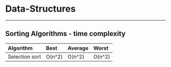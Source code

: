 # Data-Structures
---
## Sorting Algorithms - time complexity

| Algorithm| Best|Average|Worst|
|:---------|:----|:----|:----|
|Selection sort| O(n^2)|O(n^2)|O(n^2)|


